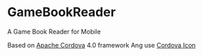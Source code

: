 GameBookReader
==============

A Game Book Reader for Mobile


Based on [Apache Cordova](http://cordova.apache.org/) 4.0 framework
Ang use [Cordova Icon](https://www.npmjs.org/package/cordova-icon)

